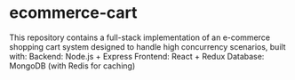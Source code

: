 # ecommerce-cart
This repository contains a full-stack implementation of an e-commerce shopping cart system designed to handle high concurrency scenarios, built with:  Backend: Node.js + Express Frontend: React + Redux Database: MongoDB (with Redis for caching)
